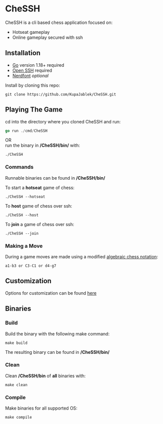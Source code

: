 # CheSSH
CheSSH is a cli based chess application focused on:
- Hotseat gameplay
- Online gameplay secured with ssh

## Installation
- [Go](https://go.dev/) version 1.18+ required
- [Open SSH](https://www.openssh.com/) required
- [Nerdfont](https://www.nerdfonts.com/) *optional*

Install by cloning this repo:
```
git clone https://github.com/KupaJablek/CheSSH.git
```

## Playing The Game
cd into the directory where you cloned CheSSH and run:
```go
go run ./cmd/CheSSH
```
OR  
run the binary in **/CheSSH/bin/** with:
```
./CheSSH
```

### Commands

Runnable binaries can be found in **/CheSSH/bin/**

To start a **hotseat** game of chess:
```
./CheSSH --hotseat
```

To **host** game of chess over ssh:
```
./CheSSH --host
```

To **join** a game of chess over ssh:
```
./CheSSH --join
```

### Making a Move

During a game moves are made using a modified [algebraic chess notation](https://en.wikipedia.org/wiki/Algebraic_notation_(chess)):
```
a1-b3 or C3-C1 or d4-g7
```

## Customization

Options for customization can be found [here](/docs/config.md)

## Binaries

### Build

Build the binary with the following make command:
```
make build
```
The resulting binary can be found in **/CheSSH/bin/**

### Clean

Clean **/CheSSH/bin** of **all** binaries with:
```
make clean
```

### Compile

Make binaries for all supported OS:
```
make compile
```

